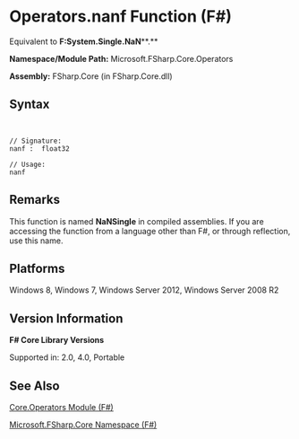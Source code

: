 # Operators.nanf Function (F#)

Equivalent to **F:System.Single.NaN****.**

**Namespace/Module Path:** Microsoft.FSharp.Core.Operators

**Assembly:** FSharp.Core (in FSharp.Core.dll)


## Syntax


```


// Signature:
nanf :  float32

// Usage:
nanf

```



## Remarks
This function is named **NaNSingle** in compiled assemblies. If you are accessing the function from a language other than F#, or through reflection, use this name.


## Platforms
Windows 8, Windows 7, Windows Server 2012, Windows Server 2008 R2


## Version Information
**F# Core Library Versions**

Supported in: 2.0, 4.0, Portable




## See Also
[Core.Operators Module &#40;F&#35;&#41;](Core.Operators-Module-%28FSharp%29.md)

[Microsoft.FSharp.Core Namespace &#40;F&#35;&#41;](Microsoft.FSharp.Core-Namespace-%28FSharp%29.md)

